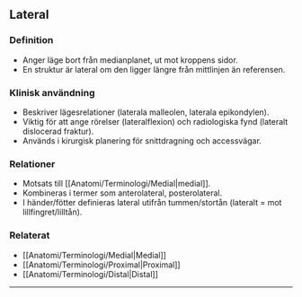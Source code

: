 ## Lateral

### Definition
- Anger läge bort från medianplanet, ut mot kroppens sidor.  
- En struktur är lateral om den ligger längre från mittlinjen än referensen.

### Klinisk användning
- Beskriver lägesrelationer (laterala malleolen, laterala epikondylen).  
- Viktig för att ange rörelser (lateralflexion) och radiologiska fynd (lateralt dislocerad fraktur).  
- Används i kirurgisk planering för snittdragning och accessvägar.

### Relationer
- Motsats till [[Anatomi/Terminologi/Medial|medial]].  
- Kombineras i termer som anterolateral, posterolateral.  
- I händer/fötter definieras lateral utifrån tummen/stortån (lateralt = mot lillfingret/lilltån).

### Relaterat
- [[Anatomi/Terminologi/Medial|Medial]]  
- [[Anatomi/Terminologi/Proximal|Proximal]]  
- [[Anatomi/Terminologi/Distal|Distal]]  

---
